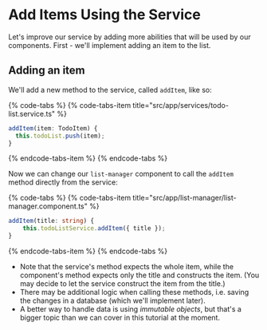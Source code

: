 # Add Items Using the Service

Let's improve our service by adding more abilities that will be used by our components. First - we'll implement adding an item to the list.

## Adding an item

We'll add a new method to the service, called `addItem`, like so:

{% code-tabs %}
{% code-tabs-item title="src/app/services/todo-list.service.ts" %}
```typescript
addItem(item: TodoItem) { 
  this.todoList.push(item);
}
```
{% endcode-tabs-item %}
{% endcode-tabs %}

Now we can change our `list-manager` component to call the `addItem` method directly from the service:

{% code-tabs %}
{% code-tabs-item title="src/app/list-manager/list-manager.component.ts" %}
```typescript
addItem(title: string) {
    this.todoListService.addItem({ title });
}
```
{% endcode-tabs-item %}
{% endcode-tabs %}

* Note that the service's method expects the whole item, while the component's method expects only the title and constructs the item. \(You may decide to let the service construct the item from the title.\)
* There may be additional logic when calling these methods, i.e. saving the changes in a database \(which we'll implement later\).
* A better way to handle data is using _immutable objects_, but that's a bigger topic than we can cover in this tutorial at the moment.

